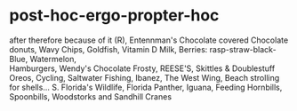 # post-hoc-ergo-propter-hoc
after therefore because of it 
 (R), Entennman's Chocolate covered Chocolate donuts, Wavy Chips, Goldfish, Vitamin D Milk, 
Berries: rasp-straw-black-Blue, Watermelon,  
Hamburgers, Wendy's Chocolate Frosty, REESE'S, Skittles & Doublestuff Oreos, Cycling, 
Saltwater Fishing, Ibanez, The West Wing, Beach strolling for shells... S. Florida's Wildlife, 
Florida Panther, Iguana, Feeding Hornbills, Spoonbills, Woodstorks and Sandhill Cranes 
